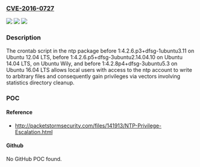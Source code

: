 ### [CVE-2016-0727](https://cve.mitre.org/cgi-bin/cvename.cgi?name=CVE-2016-0727)
![](https://img.shields.io/static/v1?label=Product&message=n%2Fa&color=blue)
![](https://img.shields.io/static/v1?label=Version&message=n%2Fa&color=blue)
![](https://img.shields.io/static/v1?label=Vulnerability&message=n%2Fa&color=brighgreen)

### Description

The crontab script in the ntp package before 1:4.2.6.p3+dfsg-1ubuntu3.11 on Ubuntu 12.04 LTS, before 1:4.2.6.p5+dfsg-3ubuntu2.14.04.10 on Ubuntu 14.04 LTS, on Ubuntu Wily, and before 1:4.2.8p4+dfsg-3ubuntu5.3 on Ubuntu 16.04 LTS allows local users with access to the ntp account to write to arbitrary files and consequently gain privileges via vectors involving statistics directory cleanup.

### POC

#### Reference
- http://packetstormsecurity.com/files/141913/NTP-Privilege-Escalation.html

#### Github
No GitHub POC found.

